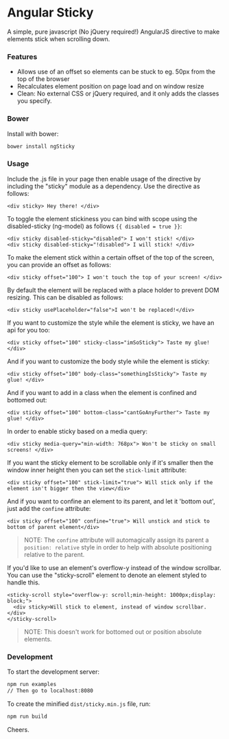 Angular Sticky
==============

A simple, pure javascript (No jQuery required!) AngularJS directive to make elements stick when scrolling down.

### Features

  * Allows use of an offset so elements can be stuck to eg. 50px from the top of the browser
  * Recalculates element position on page load and on window resize
  * Clean: No external CSS or jQuery required, and it only adds the classes you specify.


### Bower

Install with bower:

```bash
bower install ngSticky
```


### Usage

Include the .js file in your page then enable usage of the directive by including the "sticky" module
as a dependency. Use the directive as follows:

    <div sticky> Hey there! </div>

To toggle the element stickiness you can bind with scope using the disabled-sticky (ng-model) as follows `{{ disabled = true }}`:

    <div sticky disabled-sticky="disabled"> I won't stick! </div>
    <div sticky disabled-sticky="!disabled"> I will stick! </div>

To make the element stick within a certain offset of the top of the screen, you can provide an offset as follows:

    <div sticky offset="100"> I won't touch the top of your screen! </div>

By default the element will be replaced with a place holder to prevent DOM resizing.  This can be disabled as follows:

    <div sticky usePlaceholder="false">I won't be replaced!</div>

If you want to customize the style while the element is sticky, we have an api for you too:

    <div sticky offset="100" sticky-class="imSoSticky"> Taste my glue! </div>

And if you want to customize the body style while the element is sticky:

    <div sticky offset="100" body-class="somethingIsSticky"> Taste my glue! </div>

And if you want to add in a class when the element is confined and bottomed out:

    <div sticky offset="100" bottom-class="cantGoAnyFurther"> Taste my glue! </div>

In order to enable sticky based on a media query:

    <div sticky media-query="min-width: 768px"> Won't be sticky on small screens! </div>

If you want the sticky element to be scrollable only if it's smaller then the window inner height then you can set the `stick-limit` attribute:

    <div sticky offset="100" stick-limit="true"> Will stick only if the element isn't bigger then the view</div>

And if you want to confine an element to its parent, and let it 'bottom out', just add the `confine` attribute:

    <div sticky offset="100" confine="true"> Will unstick and stick to bottom of parent element</div>

> NOTE: The `confine` attribute will automagically assign its parent a `position: relative` style in order to help with absolute positioning relative to the parent.

If you'd like to use an element's overflow-y instead of the window scrollbar.  You can use the "sticky-scroll" element to denote an element styled to handle this.

    <sticky-scroll style="overflow-y: scroll;min-height: 1000px;display: block;">
      <div sticky>Will stick to element, instead of window scrollbar.</div>
    </sticky-scroll>

> NOTE: This doesn't work for bottomed out or position absolute elements.


### Development

To start the development server:

```bash
npm run examples
// Then go to localhost:8080
```

To create the minified `dist/sticky.min.js` file, run:

```bash
npm run build
```


Cheers.
